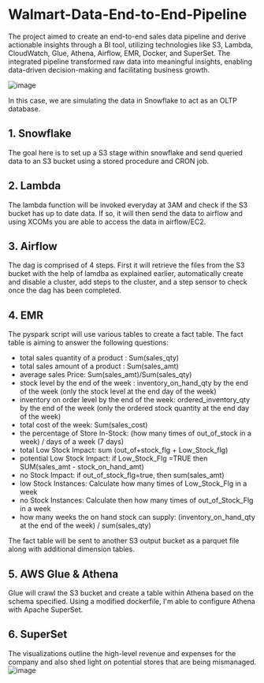 # Walmart-Data-End-to-End-Pipeline

The project aimed to create an end-to-end sales data pipeline and derive actionable insights through a BI tool, utilizing technologies like S3, Lambda, CloudWatch, Glue, Athena, Airflow, EMR, Docker, and SuperSet. The integrated pipeline transformed raw data into meaningful insights, enabling data-driven decision-making and facilitating business growth.

![image](https://github.com/umergh7/Walmart-Data-End-to-End-Pipeline/assets/117035545/2cea6f5a-3cc8-400f-bd9e-3d213e240522)

In this case, we are simulating the data in Snowflake to act as an OLTP database. 

## 1. Snowflake
The goal here is to set up a S3 stage within snowflake and send queried data to an S3 bucket using a stored procedure and CRON job.

## 2. Lambda
The lambda function will be invoked everyday at 3AM and check if the S3 bucket has up to date data. If so, it will then send the data to airflow and using XCOMs you are able to access the data in airflow/EC2.

## 3. Airflow
The dag is comprised of 4 steps. First it will retrieve the files from the S3 bucket with the help of lamdba as explained earlier, automatically create and disable a cluster, add steps to the cluster, and a step sensor to check once the dag has been completed.

## 4. EMR
The pyspark script will use various tables to create a fact table. The fact table is aiming to answer the following questions:

* total sales quantity of a product : Sum(sales_qty)
* total sales amount of a product : Sum(sales_amt)
* average sales Price: Sum(sales_amt)/Sum(sales_qty)
* stock level by the end of the week : inventory_on_hand_qty by the end of the week (only the stock level at the end day of the week)
* inventory on order level by the end of the week: ordered_inventory_qty by the end of the week (only the ordered stock quantity at the end day of the week)
* total cost of the week: Sum(sales_cost)
* the percentage of Store In-Stock: (how many times of out_of_stock in a week) / days of a week (7 days)
* total Low Stock Impact: sum (out_of+stock_flg + Low_Stock_flg)
* potential Low Stock Impact: if Low_Stock_Flg =TRUE then SUM(sales_amt - stock_on_hand_amt)
* no Stock Impact: if out_of_stock_flg=true, then sum(sales_amt)
* low Stock Instances: Calculate how many times of Low_Stock_Flg in a week
* no Stock Instances: Calculate then how many times of out_of_Stock_Flg in a week
* how many weeks the on hand stock can supply: (inventory_on_hand_qty at the end of the week) / sum(sales_qty)

The fact table will be sent to another S3 output bucket as a parquet file along with additional dimension tables.

## 5. AWS Glue & Athena
Glue will crawl the S3 bucket and create a table within Athena based on the schema specified. Using a modified dockerfile, I'm able to configure Athena with Apache SuperSet.

## 6. SuperSet
The visualizations outline the high-level revenue and expenses for the company and also shed light on potential stores that are being mismanaged.
![image](https://github.com/umergh7/Walmart-Data-End-to-End-Pipeline/assets/117035545/83d13282-bfb3-4dcb-8d66-9f7c9c1d839e)




